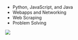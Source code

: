 - Python, JavaScript, and Java
- Webapps and Networking
- Web Scraping
- Problem Solving

<img align="left" src="https://github-readme-stats.vercel.app/api/top-langs/?username=fire6945&layout=compact&theme=radical&hide_border=true&card_width=250"/><br>
<div itemscope itemtype='http://schema.org/Person' class='fiverr-seller-widget' style='display: inline-block;'>
     <a itemprop='url' href=https://www.fiverr.com/fire6945_ rel="nofollow" target="_blank" style='display: inline-block;'>
        <div class='fiverr-seller-content' id='fiverr-seller-widget-content-94fe4d79-3d77-4c69-809a-358185829d5a' itemprop='contentURL' style='display: none;'></div>
        <div id='fiverr-widget-seller-data' style='display: none;'>
            <div itemprop='name' >fire6945_</div>
            <div itemscope itemtype='http://schema.org/Organization'><span itemprop='name'>Fiverr</span></div>
            <div itemprop='jobtitle'>Seller</div>
            <div itemprop='description'>Hello, I'm Joseph. I enjoy Python, JavaScript, APIs, web scraping, and problem solving. Communcation is important to me, so hit me up any time.
My other interests are reading, creative writing, theology, math, and physics!</div>
        </div>
    </a>
</div>

<script id='fiverr-seller-widget-script-94fe4d79-3d77-4c69-809a-358185829d5a' src='https://widgets.fiverr.com/api/v1/seller/fire6945_?widget_id=94fe4d79-3d77-4c69-809a-358185829d5a' data-config='{"category_name":"Programming \u0026 Tech"}' async='true' defer='true'></script>
